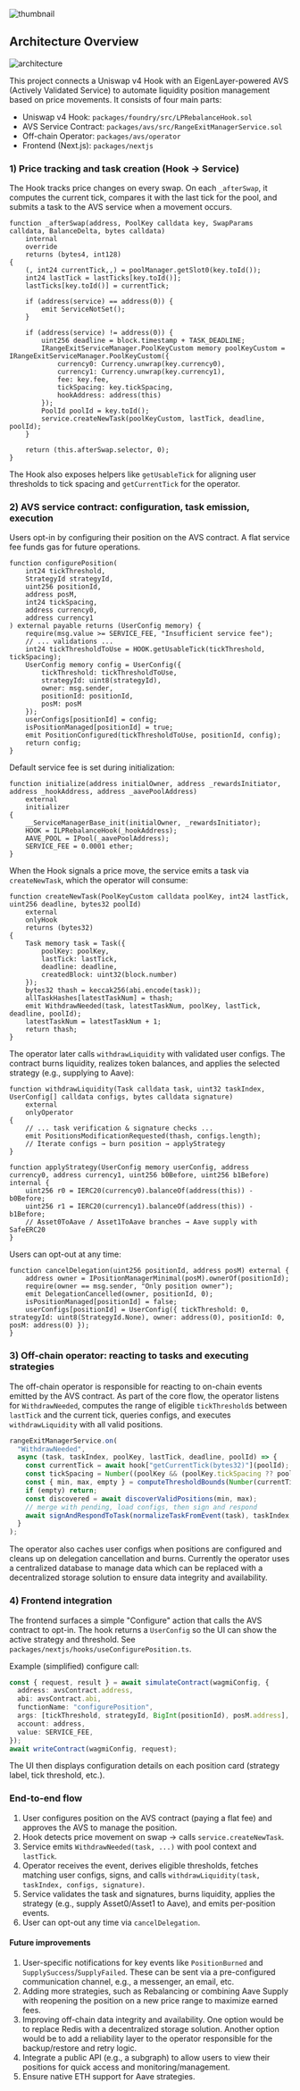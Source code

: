 ![thumbnail](./thumbnail.png)

## Architecture Overview

![architecture](./architecture.png)

This project connects a Uniswap v4 Hook with an EigenLayer-powered AVS (Actively Validated Service) to automate liquidity position management based on price movements. It consists of four main parts:

- Uniswap v4 Hook: `packages/foundry/src/LPRebalanceHook.sol`
- AVS Service Contract: `packages/avs/src/RangeExitManagerService.sol`
- Off-chain Operator: `packages/avs/operator`
- Frontend (Next.js): `packages/nextjs`

### 1) Price tracking and task creation (Hook → Service)

The Hook tracks price changes on every swap. On each `_afterSwap`, it computes the current tick, compares it with the last tick for the pool, and submits a task to the AVS service when a movement occurs.

```91:118:packages/foundry/src/LPRebalanceHook.sol
function _afterSwap(address, PoolKey calldata key, SwapParams calldata, BalanceDelta, bytes calldata)
    internal
    override
    returns (bytes4, int128)
{
    (, int24 currentTick,,) = poolManager.getSlot0(key.toId());
    int24 lastTick = lastTicks[key.toId()];
    lastTicks[key.toId()] = currentTick;

    if (address(service) == address(0)) {
        emit ServiceNotSet();
    }

    if (address(service) != address(0)) {
        uint256 deadline = block.timestamp + TASK_DEADLINE;
        IRangeExitServiceManager.PoolKeyCustom memory poolKeyCustom = IRangeExitServiceManager.PoolKeyCustom({
            currency0: Currency.unwrap(key.currency0),
            currency1: Currency.unwrap(key.currency1),
            fee: key.fee,
            tickSpacing: key.tickSpacing,
            hookAddress: address(this)
        });
        PoolId poolId = key.toId();
        service.createNewTask(poolKeyCustom, lastTick, deadline, poolId);
    }

    return (this.afterSwap.selector, 0);
}
```

The Hook also exposes helpers like `getUsableTick` for aligning user thresholds to tick spacing and `getCurrentTick` for the operator.

### 2) AVS service contract: configuration, task emission, execution

Users opt-in by configuring their position on the AVS contract. A flat service fee funds gas for future operations.

```97:129:packages/avs/src/RangeExitManagerService.sol
function configurePosition(
    int24 tickThreshold,
    StrategyId strategyId,
    uint256 positionId,
    address posM,
    int24 tickSpacing,
    address currency0,
    address currency1
) external payable returns (UserConfig memory) {
    require(msg.value >= SERVICE_FEE, "Insufficient service fee");
    // ... validations ...
    int24 tickThresholdToUse = HOOK.getUsableTick(tickThreshold, tickSpacing);
    UserConfig memory config = UserConfig({
        tickThreshold: tickThresholdToUse,
        strategyId: uint8(strategyId),
        owner: msg.sender,
        positionId: positionId,
        posM: posM
    });
    userConfigs[positionId] = config;
    isPositionManaged[positionId] = true;
    emit PositionConfigured(tickThresholdToUse, positionId, config);
    return config;
}
```

Default service fee is set during initialization:

```77:85:packages/avs/src/RangeExitManagerService.sol
function initialize(address initialOwner, address _rewardsInitiator, address _hookAddress, address _aavePoolAddress)
    external
    initializer
{
    __ServiceManagerBase_init(initialOwner, _rewardsInitiator);
    HOOK = ILPRebalanceHook(_hookAddress);
    AAVE_POOL = IPool(_aavePoolAddress);
    SERVICE_FEE = 0.0001 ether;
}
```

When the Hook signals a price move, the service emits a task via `createNewTask`, which the operator will consume:

```143:157:packages/avs/src/RangeExitManagerService.sol
function createNewTask(PoolKeyCustom calldata poolKey, int24 lastTick, uint256 deadline, bytes32 poolId)
    external
    onlyHook
    returns (bytes32)
{
    Task memory task = Task({
        poolKey: poolKey,
        lastTick: lastTick,
        deadline: deadline,
        createdBlock: uint32(block.number)
    });
    bytes32 thash = keccak256(abi.encode(task));
    allTaskHashes[latestTaskNum] = thash;
    emit WithdrawNeeded(task, latestTaskNum, poolKey, lastTick, deadline, poolId);
    latestTaskNum = latestTaskNum + 1;
    return thash;
}
```

The operator later calls `withdrawLiquidity` with validated user configs. The contract burns liquidity, realizes token balances, and applies the selected strategy (e.g., supplying to Aave):

```159:226:packages/avs/src/RangeExitManagerService.sol
function withdrawLiquidity(Task calldata task, uint32 taskIndex, UserConfig[] calldata configs, bytes calldata signature)
    external
    onlyOperator
{
    // ... task verification & signature checks ...
    emit PositionsModificationRequested(thash, configs.length);
    // Iterate configs → burn position → applyStrategy
}
```

```305:339:packages/avs/src/RangeExitManagerService.sol
function applyStrategy(UserConfig memory userConfig, address currency0, address currency1, uint256 b0Before, uint256 b1Before) internal {
    uint256 r0 = IERC20(currency0).balanceOf(address(this)) - b0Before;
    uint256 r1 = IERC20(currency1).balanceOf(address(this)) - b1Before;
    // Asset0ToAave / Asset1ToAave branches → Aave supply with SafeERC20
}
```

Users can opt-out at any time:

```287:299:packages/avs/src/RangeExitManagerService.sol
function cancelDelegation(uint256 positionId, address posM) external {
    address owner = IPositionManagerMinimal(posM).ownerOf(positionId);
    require(owner == msg.sender, "Only position owner");
    emit DelegationCancelled(owner, positionId, 0);
    isPositionManaged[positionId] = false;
    userConfigs[positionId] = UserConfig({ tickThreshold: 0, strategyId: uint8(StrategyId.None), owner: address(0), positionId: 0, posM: address(0) });
}
```

### 3) Off-chain operator: reacting to tasks and executing strategies

The off-chain operator is responsible for reacting to on-chain events emitted by the AVS contract.
As part of the core flow, the operator listens for `WithdrawNeeded`, computes the range of eligible `tickThreshold`s between `lastTick` and the current tick, queries configs, and executes `withdrawLiquidity` with all valid positions.

```352:404:packages/avs/operator/index.ts
rangeExitManagerService.on(
  "WithdrawNeeded",
  async (task, taskIndex, poolKey, lastTick, deadline, poolId) => {
    const currentTick = await hook["getCurrentTick(bytes32)"](poolId);
    const tickSpacing = Number((poolKey && (poolKey.tickSpacing ?? poolKey[3])) ?? 0);
    const { min, max, empty } = computeThresholdBounds(Number(currentTick), Number(lastTick), tickSpacing);
    if (empty) return;
    const discovered = await discoverValidPositions(min, max);
    // merge with pending, load configs, then sign and respond
    await signAndRespondToTask(normalizeTaskFromEvent(task), taskIndex, configs);
  }
);
```

The operator also caches user configs when positions are configured and cleans up on delegation cancellation and burns.
Currently the operator uses a centralized database to manage data which can be replaced with a decentralized storage solution to ensure data integrity and availability.

### 4) Frontend integration

The frontend surfaces a simple "Configure" action that calls the AVS contract to opt-in. The hook returns a `UserConfig` so the UI can show the active strategy and threshold. See `packages/nextjs/hooks/useConfigurePosition.ts`.

Example (simplified) configure call:

```ts
const { request, result } = await simulateContract(wagmiConfig, {
  address: avsContract.address,
  abi: avsContract.abi,
  functionName: "configurePosition",
  args: [tickThreshold, strategyId, BigInt(positionId), posM.address],
  account: address,
  value: SERVICE_FEE,
});
await writeContract(wagmiConfig, request);
```

The UI then displays configuration details on each position card (strategy label, tick threshold, etc.).

### End-to-end flow

1. User configures position on the AVS contract (paying a flat fee) and approves the AVS to manage the position.
2. Hook detects price movement on swap → calls `service.createNewTask`.
3. Service emits `WithdrawNeeded(task, ...)` with pool context and `lastTick`.
4. Operator receives the event, derives eligible thresholds, fetches matching user configs, signs, and calls `withdrawLiquidity(task, taskIndex, configs, signature)`.
5. Service validates the task and signatures, burns liquidity, applies the strategy (e.g., supply Asset0/Asset1 to Aave), and emits per-position events.
6. User can opt-out any time via `cancelDelegation`.

#### Future improvements

1. User-specific notifications for key events like `PositionBurned` and `SupplySuccess`/`SupplyFailed`. These can be sent via a pre-configured communication channel, e.g., a messenger, an email, etc.
2. Adding more strategies, such as Rebalancing or combining Aave Supply with reopening the position on a new price range to maximize earned fees.
3. Improving off-chain data integrity and availability. One option would be to replace Redis with a decentralized storage solution. Another option would be to add a reliability layer to the operator responsible for the backup/restore and retry logic.
4. Integrate a public API (e.g., a subgraph) to allow users to view their positions for quick access and monitoring/management.
5. Ensure native ETH support for Aave strategies.
